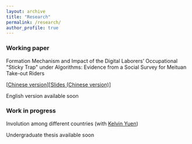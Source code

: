 ```yaml
---
layout: archive
title: "Research"
permalink: /research/
author_profile: true
---
```


### Working paper

Formation Mechanism and Impact of the Digital Laborers’ Occupational "Sticky Trap" under Algorithms: Evidence from a Social Survey for Meituan Take-out Riders 


[[Chinese version](/files/Digital_Laborers_Stricky_Trap.pdf)][[Slides (Chinese version)](/files/slides.pdf)]

English version available soon

### Work in progress 

Involution among different countries (with [Kelvin Yuen](https://kelvincyyuen.com/))

Undergraduate thesis available soon
